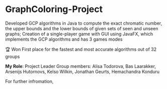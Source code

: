 # GraphColoring-Project
Developed GCP algorithms in Java to compute the exact chromatic number, the upper bounds and the lower bounds of given sets of seen and unseen graphs; Creation of a single-player game with GUI using JavaFX, which implements the GCP algorithms and has 3 games modes

🏆 Won First place for the fastest and most accurate algorithms out of 32 groups

**My Role**: Project Leader
Group members: Alisa Todorova, Bas Laarakker, Arsenijs Hutornovs, Kelso Wilkin, Jonathan Geurts, Hemachandra Konduru 

For further infromation, 
